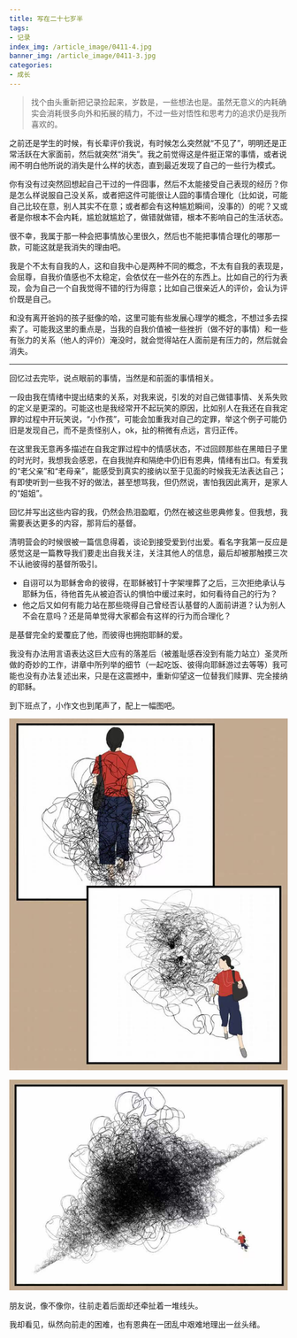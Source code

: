 ```yaml
---
title: 写在二十七岁半
tags:
- 记录
index_img: /article_image/0411-4.jpg
banner_img: /article_image/0411-3.jpg
categories:
- 成长
---
```


>找个由头重新把记录捡起来，岁数是，一些想法也是。虽然无意义的内耗确实会消耗很多向外和拓展的精力，不过一些对悟性和思考力的追求仍是我所喜欢的。


之前还是学生的时候，有长辈评价我说，有时候怎么突然就“不见了”，明明还是正常活跃在大家面前，然后就突然“消失”。我之前觉得这是件挺正常的事情，或者说闹不明白他所说的消失是什么样的状态，直到最近发现了自己的一些行为模式。

你有没有过突然回想起自己干过的一件囧事，然后不太能接受自己表现的经历？你是怎么样说服自己没关系，或者把这件可能很让人囧的事情合理化（比如说，可能自己比较在意，别人其实不在意；或者都会有这种尴尬瞬间，没事的）的呢？又或者是你根本不会内耗，尴尬就尴尬了，做错就做错，根本不影响自己的生活状态。

很不幸，我属于那一种会把事情放心里很久，然后也不能把事情合理化的哪那一款，可能这就是我消失的理由吧。

我是个不太有自我的人，这和自我中心是两种不同的概念，不太有自我的表现是，会屈尊，自我价值感也不太稳定，会依仗在一些外在的东西上。比如自己的行为表现，会为自己一个自我觉得不错的行为得意；比如自己很亲近人的评价，会认为评价既是自己。

和没有离开爸妈的孩子挺像的哈，这里可能有些发展心理学的概念，不想过多去探索了。可能我这里的重点是，当我的自我价值被一些挫折（做不好的事情）和一些有张力的关系（他人的评价）淹没时，就会觉得站在人面前是有压力的，然后就会消失。

---

回忆过去完毕，说点眼前的事情，当然是和前面的事情相关。

一段由我在情绪中提出结束的关系，对我来说，引发的对自己做错事情、关系失败的定义是更深的。可能这也是我经常开不起玩笑的原因，比如别人在我还在自我定罪的过程中开玩笑说，“小作孩”，可能会加重我对自己的定罪，举这个例子可能仍旧是发现自己，而不是责怪别人，ok，扯的稍微有点远，言归正传。

在这里我无意再多描述在自我定罪过程中的情感状态，不过回顾那些在黑暗日子里的时光时，我想我会感恩，在自我抛弃和隔绝中仍旧有恩典，情绪有出口。有爱我的“老父亲”和“老母亲”，能感受到真实的接纳以至于见面的时候我无法表达自己；有即使听到一些我不好的做法，甚至想骂我，但仍然说，害怕我因此离开，是家人的“姐姐”。

回忆并写出这些内容的我，仍然会热泪盈眶，仍然在被这些恩典修复。但我想，我需要表达更多的内容，那背后的基督。

清明营会的时候很被一篇信息得着，谈论到接受爱到付出爱。看名字我第一反应是感觉这是一篇教导我们要走出自我关注，关注其他人的信息，最后却被那触摸三次不认祂彼得的基督所吸引。

+ 自诩可以为耶稣舍命的彼得，在耶稣被钉十字架埋葬了之后，三次拒绝承认与耶稣为伍，待他首先从被迫否认的惧怕中缓过来时，如何看待自己的行为？
+ 他之后又如何有能力站在那些晓得自己曾经否认基督的人面前讲道？认为别人不会在意吗？还是简单觉得大家都会有这样的行为而合理化？

是基督完全的爱覆庇了他，而彼得也拥抱耶稣的爱。

我没有办法用言语表达这巨大应有的落差后（被羞耻感吞没到有能力站立）圣灵所做的奇妙的工作，讲章中所列举的细节（一起吃饭、彼得向耶稣游过去等等）我可能也没有办法复述出来，只是在这震撼中，重新仰望这一位替我们赎罪、完全接纳的耶稣。

到下班点了，小作文也到尾声了，配上一幅图吧。

![](/article_image/0411-1.jpg)

![](/article_image/0411-2.jpg)

朋友说，像不像你，往前走着后面却还牵扯着一堆线头。

我却看见，纵然向前走的困难，也有恩典在一团乱中艰难地理出一丝头绪。
